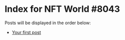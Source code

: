 # Index for NFT World #8043
Posts will be displayed in the order below:

- [Your first post](./001-first.md)

